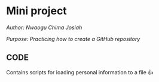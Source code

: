 # Mini project

*Author: Nwaogu Chima Josiah*

*Purpose: Practicing how to create a GitHub repository*

## CODE
Contains scripts for loading personal information to a file :thumbsup:
